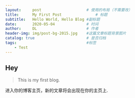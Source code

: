 ```yaml
---
layout:     post   				    # 使用的布局（不需要改）
title:      My First Post 				# 标题 
subtitle:   Hello World, Hello Blog #副标题
date:       2020-05-04 				# 时间
author:     DL 						# 作者
header-img: img/post-bg-2015.jpg 	#这篇文章标题背景图片
catalog: true 						# 是否归档
tags:								#标签
    - Test
---
```


## Hey
>This is my first blog.

进入你的博客主页，新的文章将会出现在你的主页上.
